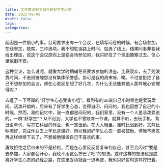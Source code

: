 ```yaml
---
title: 突然意识到了自己的好学生心态
date: 2023-06-09
draft: false
tags: 
categories:
---
```

起因是一件很小的事。公司要求出席一个会议，在填写问卷的时候，有会场参加，在线参加，缺席，三种选项。我不想耽误路上时间，就选了线上。结果同事非要我给出理由，说这个会议原则上是要会场参加的，我只好找了个理由搪塞过去。但心里依旧不安。

这种会议，怎么说呢，就像大学时期辅导员要求参加的讲座、比赛观众，去了则浪费时间，不去则被埋怨没有集体荣誉感。那可是我的周末呀，唉。不过是拒绝了自己不想参加的会议，却在心里反复想了好几次，为什么无法像其他人那样地心安理得呢？

去逛了一下豆瓣的“好学生心态受害小组”，看到有的uu说自己小时候也是爱玩爱闹、活泼开朗的，后来有了好学生心态，变得自闭、闷闷的。我也回想了自己的小时候，然而，我的记忆中，我一直都是闷闷的，我们家里，没有一个人是活泼爱说的，一群“好学生”？从不迟到、大学也不曾缺席一节课，就算不听，去玩手机、背日语单词、写其它科目的作业，也一定出勤。在大人眼里，准时比迟到好，文静比吵闹好，完成作业去上学比逃课好。所以我的好学生心态一直被鼓励。但我不愿意再这样继续下去了，不想被勉强做自己不喜欢的事。

勇敢拒绝之后带来的不是轻松，而是在心里反反复复审判自己，甚至会闪过“要是去参加，大家都会开心，我也不用这么拧巴了吧”的想法。或许这样的想法也是脱离好学生心态的必经之路，在这里妥协就会一退再退，我也只好暂时这样拧巴着。